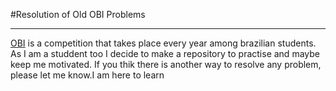 #Resolution of Old OBI Problems
***
[OBI](https://olimpiada.ic.unicamp.br) is a competition that takes place every year among brazilian students. As I am a studdent too I decide to make a repository to practise and maybe keep me motivated. 
If you thik there is another way to resolve any problem, please let me know.I am here to learn 